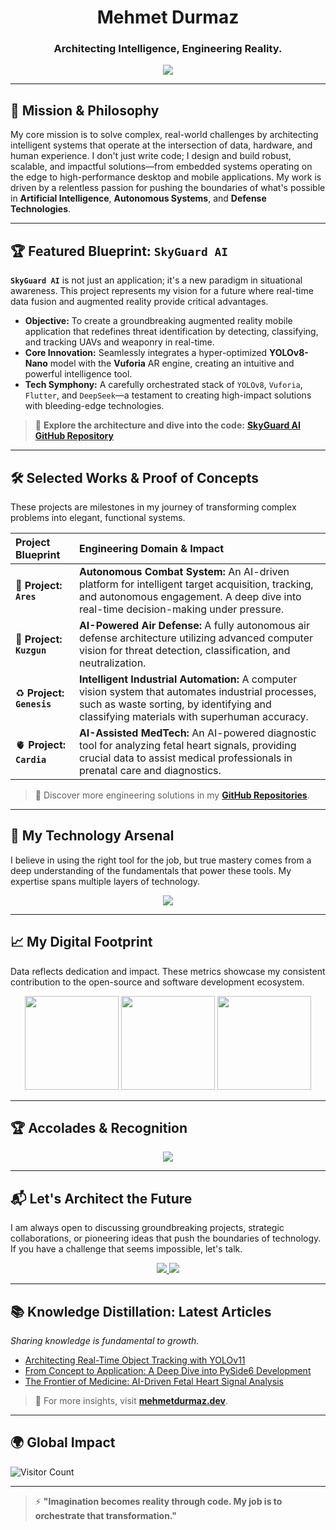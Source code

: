 <h1 align="center">Mehmet Durmaz</h1>
<h3 align="center">Architecting Intelligence, Engineering Reality.</h3>

<p align="center">
  <img src="https://readme-typing-svg.herokuapp.com?color=%234CAF50&size=24&center=true&vCenter=true&width=800&lines=Architecting+the+Future+with+AI+%26+Autonomous+Systems;Bridging+the+Physical+and+Digital+Worlds+with+Computer+Vision;Pioneering+Defense+Technologies+%26+High-Performance+Applications;Code+is+the+language+of+creation.+I+speak+it+fluently.+%F0%9F%92%A1"/>
</p>

---

## 🚀 Mission & Philosophy

My core mission is to solve complex, real-world challenges by architecting intelligent systems that operate at the intersection of data, hardware, and human experience. I don't just write code; I design and build robust, scalable, and impactful solutions—from embedded systems operating on the edge to high-performance desktop and mobile applications. My work is driven by a relentless passion for pushing the boundaries of what's possible in **Artificial Intelligence**, **Autonomous Systems**, and **Defense Technologies**.

---

## 🏆 Featured Blueprint: `SkyGuard AI`

**`SkyGuard AI`** is not just an application; it's a new paradigm in situational awareness. This project represents my vision for a future where real-time data fusion and augmented reality provide critical advantages.

- **Objective:** To create a groundbreaking augmented reality mobile application that redefines threat identification by detecting, classifying, and tracking UAVs and weaponry in real-time.
- **Core Innovation:** Seamlessly integrates a hyper-optimized **YOLOv8-Nano** model with the **Vuforia** AR engine, creating an intuitive and powerful intelligence tool.
- **Tech Symphony:** A carefully orchestrated stack of `YOLOv8`, `Vuforia`, `Flutter`, and `DeepSeek`—a testament to creating high-impact solutions with bleeding-edge technologies.

> 📌 **Explore the architecture and dive into the code:** **[SkyGuard AI GitHub Repository](https://github.com/mdrmz/skyguard-ai)**

---

## 🛠️ Selected Works & Proof of Concepts

These projects are milestones in my journey of transforming complex problems into elegant, functional systems.

| Project Blueprint | Engineering Domain & Impact |
|:---|:---|
| 🎯 **Project: `Ares`** | **Autonomous Combat System:** An AI-driven platform for intelligent target acquisition, tracking, and autonomous engagement. A deep dive into real-time decision-making under pressure. |
| 🦅 **Project: `Kuzgun`** | **AI-Powered Air Defense:** A fully autonomous air defense architecture utilizing advanced computer vision for threat detection, classification, and neutralization. |
| ♻️ **Project: `Genesis`** | **Intelligent Industrial Automation:** A computer vision system that automates industrial processes, such as waste sorting, by identifying and classifying materials with superhuman accuracy. |
| 🫀 **Project: `Cardia`** | **AI-Assisted MedTech:** An AI-powered diagnostic tool for analyzing fetal heart signals, providing crucial data to assist medical professionals in prenatal care and diagnostics. |

> 📌 Discover more engineering solutions in my **[GitHub Repositories](https://github.com/mdrmz?tab=repositories)**.

---

## 🧰 My Technology Arsenal

I believe in using the right tool for the job, but true mastery comes from a deep understanding of the fundamentals that power these tools. My expertise spans multiple layers of technology.

<div align="center">
  <img src="https://skillicons.dev/icons?i=python,cpp,kotlin,flutter,pyside6,tensorflow,pytorch,opencv,github,linux,arduino,docker,git" />
</div>

---

## 📈 My Digital Footprint

Data reflects dedication and impact. These metrics showcase my consistent contribution to the open-source and software development ecosystem.

<div align="center">
  <img src="https://github-readme-stats.vercel.app/api?username=mdrmz&show_icons=true&theme=radical&hide_border=true&bg_color=0D1117" height="150">
  <img src="https://github-readme-stats.vercel.app/api/top-langs/?username=mdrmz&layout=compact&theme=radical&hide_border=true&bg_color=0D1117" height="150">
  <img src="https://github-readme-streak-stats.herokuapp.com/?user=mdrmz&theme=radical&hide_border=true&bg_color=0D1117" height="150">
</div>

---

## 🏆 Accolades & Recognition

<div align="center">
  <img src="https://github-profile-trophy.vercel.app/?username=mdrmz&theme=radical&row=1&column=7&no-frame=true&no-bg=true">
</div>

---

## 📬 Let's Architect the Future

I am always open to discussing groundbreaking projects, strategic collaborations, or pioneering ideas that push the boundaries of technology. If you have a challenge that seems impossible, let's talk.

<div align="center">
  <a href="https://linkedin.com/in/mdrmz">
    <img src="https://img.shields.io/badge/LinkedIn-0A66C2?style=for-the-badge&logo=linkedin&logoColor=white">
  </a>
  <a href="https://mehmetdurmaz.dev">
    <img src="https://img.shields.io/badge/Portfolio%20&%20Blog-FF5722?style=for-the-badge&logo=firefox&logoColor=white">
  </a>
</div>

---

## 📚 Knowledge Distillation: Latest Articles
*Sharing knowledge is fundamental to growth.*

- [Architecting Real-Time Object Tracking with YOLOv11](https://mehmetdurmaz.dev/yolov11-nesne-takibi)
- [From Concept to Application: A Deep Dive into PySide6 Development](https://mehmetdurmaz.dev/pyside6-tutorial)
- [The Frontier of Medicine: AI-Driven Fetal Heart Signal Analysis](https://mehmetdurmaz.dev/fetal-ai)
> 📌 For more insights, visit **[mehmetdurmaz.dev](https://mehmetdurmaz.dev)**.

---

## 🌍 Global Impact
![Visitor Count](https://komarev.com/ghpvc/?username=mdrmz&label=Global%20Engagements&color=brightgreen&style=flat)

---

> ⚡ **"Imagination becomes reality through code. My job is to orchestrate that transformation."**
